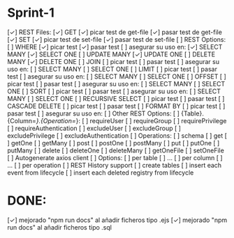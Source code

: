 # Sprint-1

  [✓] REST Files:
    [✓] GET
      [✓] picar test de get-file
      [✓] pasar test de get-file
    [✓] SET
      [✓] picar test de set-file
      [✓] pasar test de set-file
  [ ] REST Options:
    [ ] WHERE
      [✓] picar test
      [✓] pasar test
      [ ] asegurar su uso en:
        [✓] SELECT MANY
        [✓] SELECT ONE
        [ ] UPDATE MANY
        [✓] UPDATE ONE
        [ ] DELETE MANY
        [✓] DELETE ONE
    [ ] JOIN
      [ ] picar test
      [ ] pasar test
      [ ] asegurar su uso en:
        [ ] SELECT MANY
        [ ] SELECT ONE
    [ ] LIMIT
      [ ] picar test
      [ ] pasar test
      [ ] asegurar su uso en:
        [ ] SELECT MANY
        [ ] SELECT ONE
    [ ] OFFSET
      [ ] picar test
      [ ] pasar test
      [ ] asegurar su uso en:
        [ ] SELECT MANY
        [ ] SELECT ONE
    [ ] SORT
      [ ] picar test
      [ ] pasar test
      [ ] asegurar su uso en:
        [ ] SELECT MANY
        [ ] SELECT ONE
    [ ] RECURSIVE SELECT
      [ ] picar test
      [ ] pasar test
    [ ] CASCADE DELETE
      [ ] picar test
      [ ] pasar test
    [ ] FORMAT BY
      [ ] picar test
      [ ] pasar test
      [ ] asegurar su uso en:
  [ ] Other REST Options:
    [ ] {Table}.{Column=*}.{Operation=*}:
      [ ] requireUser
      [ ] requireGroup
      [ ] requirePrivilege
      [ ] requireAuthentication
      [ ] excludeUser
      [ ] excludeGroup
      [ ] excludePrivilege
      [ ] excludeAuthentication
    [ ] Operations:
      [ ] schema
      [ ] get
      [ ] getOne
      [ ] getMany
      [ ] post
      [ ] postOne
      [ ] postMany
      [ ] put
      [ ] putOne
      [ ] putMany
      [ ] delete
      [ ] deleteOne
      [ ] deleteMany
      [ ] getOneFile
      [ ] setOneFile
  [ ] Autogenerate axios client
  [ ] Options:
    [ ] per table
      [ ] ...
    [ ] per column
      [ ] ...
    [ ] per operation 
  [ ] REST History support
    [ ] create tables
    [ ] insert each event from lifecycle
    [ ] insert each deleted registry from lifecycle




# DONE:

  [✓] mejorado "npm run docs" al añadir ficheros tipo .ejs
  [✓] mejorado "npm run docs" al añadir ficheros tipo .sql